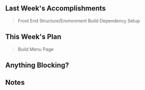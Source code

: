 ## Last Week's Accomplishments

> Front End Structure/Environment Build
> Dependency Setup

## This Week's Plan

> Build Menu Page

## Anything Blocking?

## Notes

